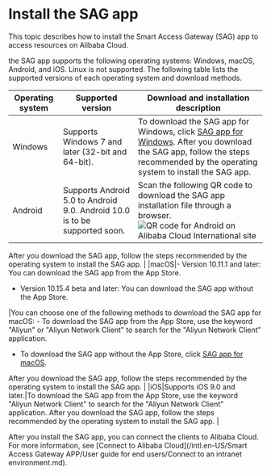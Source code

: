 # Install the SAG app

This topic describes how to install the Smart Access Gateway \(SAG\) app to access resources on Alibaba Cloud.

the SAG app supports the following operating systems: Windows, macOS, Android, and iOS. Linux is not supported. The following table lists the supported versions of each operating system and download methods.

|Operating system|Supported version|Download and installation description|
|----------------|-----------------|-------------------------------------|
|Windows|Supports Windows 7 and later \(32-bit and 64-bit\).|To download the SAG app for Windows, click [SAG app for Windows](http://sdwan-oss-shanghai.oss-cn-shanghai.aliyuncs.com/win_installer/windows_latest_en.html). After you download the SAG app, follow the steps recommended by the operating system to install the SAG app. |
|Android|Supports Android 5.0 to Android 9.0. Android 10.0 is to be supported soon.|Scan the following QR code to download the SAG app installation file through a browser. ![QR code for Android on Alibaba Cloud International site](https://static-aliyun-doc.oss-accelerate.aliyuncs.com/assets/img/en-US/8864673061/p128702.png)

After you download the SAG app, follow the steps recommended by the operating system to install the SAG app. |
|macOS|-   Version 10.11.1 and later: You can download the SAG app from the App Store.
-   Version 10.15.4 beta and later: You can download the SAG app without the App Store.

|You can choose one of the following methods to download the SAG app for macOS: -   To download the SAG app from the App Store, use the keyword "Aliyun" or "Aliyun Network Client" to search for the "Aliyun Network Client" application.
-   To download the SAG app without the App Store, click [SAG app for macOS](http://sdwan-oss-shanghai.oss-accelerate.aliyuncs.com/macos_installer/smartag_macos_v2.1.3.pkg).

After you download the SAG app, follow the steps recommended by the operating system to install the SAG app. |
|iOS|Supports iOS 9.0 and later.|To download the SAG app from the App Store, use the keyword "Aliyun Network Client" to search for the "Aliyun Network Client" application. After you download the SAG app, follow the steps recommended by the operating system to install the SAG app. |

After you install the SAG app, you can connect the clients to Alibaba Cloud. For more information, see [Connect to Alibaba Cloud](/intl.en-US/Smart Access Gateway APP/User guide for end users/Connect to an intranet environment.md).

